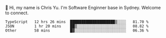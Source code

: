 👋 Hi, my name is Chris Yu. I'm Software Enginner base in Sydney. Welcome to connect.

<!--START_SECTION:waka-->

```text
TypeScript   12 hrs 26 mins  ████████████████████▒░░░░   81.70 %
JSON         1 hr 20 mins    ██▒░░░░░░░░░░░░░░░░░░░░░░   08.82 %
Other        58 mins         █▓░░░░░░░░░░░░░░░░░░░░░░░   06.36 %
```

<!--END_SECTION:waka-->
